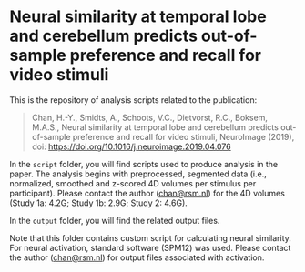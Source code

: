 # Neural similarity at temporal lobe and cerebellum predicts out-of-sample preference and recall for video stimuli

This is the repository of analysis scripts related to the publication:

> Chan, H.-Y., Smidts, A., Schoots, V.C., Dietvorst, R.C., Boksem, M.A.S., Neural similarity at temporal lobe and cerebellum predicts out-of-sample preference and recall for video stimuli, NeuroImage (2019), doi: https://doi.org/10.1016/j.neuroimage.2019.04.076

In the `script` folder, you will find scripts used to produce analysis in the paper. The analysis begins with preprocessed, segmented data (i.e., normalized, smoothed and z-scored 4D volumes per stimulus per participant). Please contact the author ([chan@rsm.nl](mailto:chan@rsm.nl)) for the 4D volumes (Study 1a: 4.2G; Study 1b: 2.9G; Study 2: 4.6G).

In the `output` folder, you will find the related output files.

Note that this folder contains custom script for calculating neural similarity. For neural activation, standard software (SPM12) was used. Please contact the author ([chan@rsm.nl](mailto:chan@rsm.nl)) for output files associated with activation.
